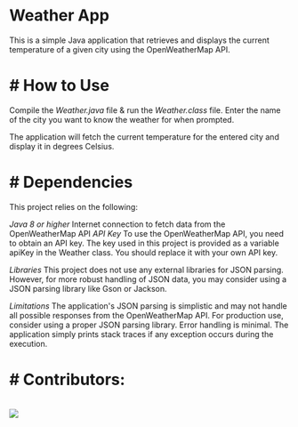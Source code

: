 # Weather App

This is a simple Java application that retrieves and displays the current temperature of a given city using the OpenWeatherMap API.

# # How to Use
Compile the *Weather.java* file & run the *Weather.class* file.
Enter the name of the city you want to know the weather for when prompted.

The application will fetch the current temperature for the entered city and display it in degrees Celsius.
# # Dependencies
This project relies on the following:

_Java 8 or higher_
Internet connection to fetch data from the OpenWeatherMap API
_API Key_
To use the OpenWeatherMap API, you need to obtain an API key. The key used in this project is provided as a variable apiKey in the Weather class. You should replace it with your own API key.

_Libraries_
This project does not use any external libraries for JSON parsing. However, for more robust handling of JSON data, you may consider using a JSON parsing library like Gson or Jackson.

_Limitations_
The application's JSON parsing is simplistic and may not handle all possible responses from the OpenWeatherMap API. For production use, consider using a proper JSON parsing library.
Error handling is minimal. The application simply prints stack traces if any exception occurs during the execution.


# # Contributors:

<br>
<a href="https://github.com/pixelpip/proj/graphs/contributors">
  <img src="https://contrib.rocks/image?repo=pixelpip/proj" />
</a>

